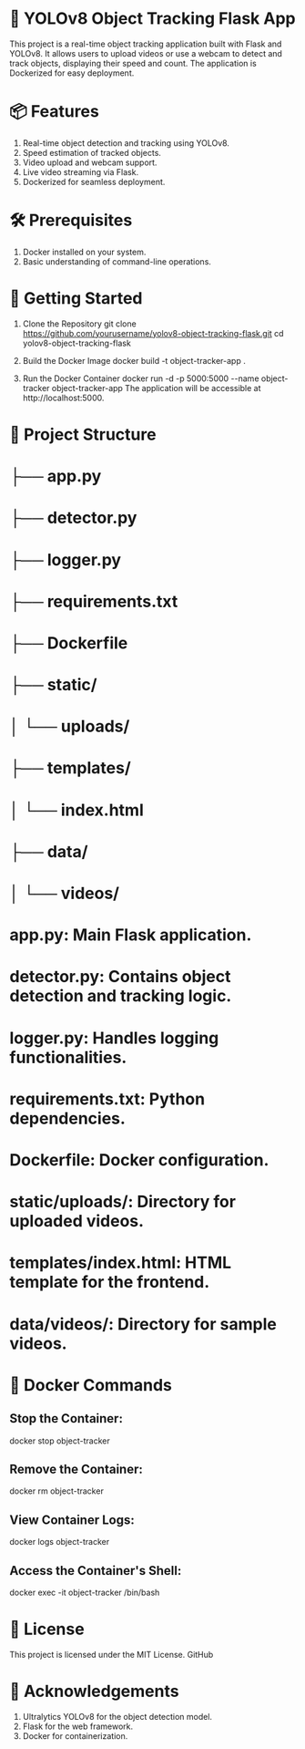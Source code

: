 # 🚀 YOLOv8 Object Tracking Flask App
This project is a real-time object tracking application built with Flask and YOLOv8. It allows users to upload videos or use a webcam to detect and track objects, displaying their speed and count. The application is Dockerized for easy deployment.​

# 📦 Features
1. Real-time object detection and tracking using YOLOv8.
2. Speed estimation of tracked objects.
3. Video upload and webcam support.
4. Live video streaming via Flask.
5. Dockerized for seamless deployment.​

# 🛠️ Prerequisites
1. Docker installed on your system.
2. Basic understanding of command-line operations.​

# 🚀 Getting Started
1. Clone the Repository
git clone https://github.com/yourusername/yolov8-object-tracking-flask.git
cd yolov8-object-tracking-flask

2. Build the Docker Image
docker build -t object-tracker-app .

3. Run the Docker Container
docker run -d -p 5000:5000 --name object-tracker object-tracker-app
The application will be accessible at http://localhost:5000.​

# 📁 Project Structure

# ├── app.py
# ├── detector.py
# ├── logger.py
# ├── requirements.txt
# ├── Dockerfile
# ├── static/
# │   └── uploads/
# ├── templates/
# │   └── index.html
# ├── data/
# │   └── videos/

# app.py: Main Flask application.
# detector.py: Contains object detection and tracking logic.
# logger.py: Handles logging functionalities.
# requirements.txt: Python dependencies.
# Dockerfile: Docker configuration.
# static/uploads/: Directory for uploaded videos.
# templates/index.html: HTML template for the frontend.
# data/videos/: Directory for sample videos.​

# 🐳 Docker Commands

## Stop the Container:

  docker stop object-tracker
  
## Remove the Container:

  docker rm object-tracker
  
## View Container Logs:

  docker logs object-tracker
  
## Access the Container's Shell:

  docker exec -it object-tracker /bin/bash
  
# 📝 License
This project is licensed under the MIT License.​
GitHub

# 🙏 Acknowledgements
1. Ultralytics YOLOv8 for the object detection model.
2. Flask for the web framework.
3. Docker for containerization.​



